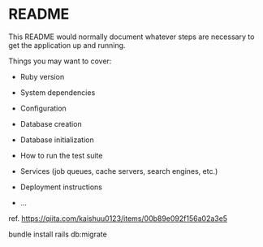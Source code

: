 # README

This README would normally document whatever steps are necessary to get the
application up and running.

Things you may want to cover:

* Ruby version

* System dependencies

* Configuration

* Database creation

* Database initialization

* How to run the test suite

* Services (job queues, cache servers, search engines, etc.)

* Deployment instructions

* ...

ref.
https://qiita.com/kaishuu0123/items/00b89e092f156a02a3e5

bundle install 
rails db:migrate